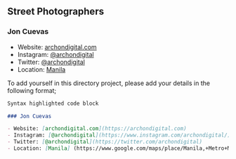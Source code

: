 ## Street Photographers

### Jon Cuevas

- Website: [archondigital.com](https://archondigital.com)
- Instagram: [@archondigital](https://www.instagram.com/archondigital/)
- Twitter: [@archondigital](https://twitter.com/archondigital)
- Location: [Manila](https://www.google.com/maps/place/Manila,+Metro+Manila/@14.5965788,120.9445403,13z/data=!3m1!4b1!4m5!3m4!1s0x3397ca03571ec38b:0x69d1d5751069c11f!8m2!3d14.5995124!4d120.9842195)

To add yourself in this directory project, please add your details in the following format;

```markdown
Syntax highlighted code block

### Jon Cuevas

- Website: [archondigital.com](https://archondigital.com)
- Instagram: [@archondigital](https://www.instagram.com/archondigital/)
- Twitter: [@archondigital](https://twitter.com/archondigital)
- Location: [Manila] (https://www.google.com/maps/place/Manila,+Metro+Manila/@14.5965788,120.9445403,13z/data=!3m1!4b1!4m5!3m4!1s0x3397ca03571ec38b:0x69d1d5751069c11f!8m2!3d14.5995124!4d120.9842195)


```
